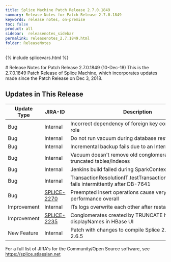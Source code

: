 ```yaml
---
title: Splice Machine Patch Release 2.7.0.1849
summary: Release Notes for Patch Release 2.7.0.1849
keywords: release notes, on-premise
toc: false
product: all
sidebar:  releasenotes_sidebar
permalink: releasenotes_2.7.1849.html
folder: ReleaseNotes
---
```

{% include splicevars.html %}
<section>
<div class="TopicContent" data-swiftype-index="true" markdown="1">
# Release Notes for Patch Release 2.7.0.1849 (10-Dec-18)
This is the 2.7.0.1849 Patch Release of Splice Machine, which incorporates updates made since the Patch Release on Dec 3, 2018.

## Updates in This Release
<table>
    <col width="125px" />
    <col width="125px" />
    <col />
    <thead>
        <tr>
            <th>Update Type</th>
            <th>JIRA-ID</th>
            <th>Description</th>
        </tr>
    </thead>
    <tbody>
        <tr>
            <td>Bug</td>
            <td>Internal</td>
            <td>Incorrect dependency of foreign key constraint on a role</td>
        </tr>
        <tr>
            <td>Bug</td>
            <td>Internal</td>
            <td>Do not run vacuum during database restore</td>
        </tr>
        <tr>
            <td>Bug</td>
            <td>Internal</td>
            <td>Incremental backup fails due to an InterruptedException</td>
        </tr>
        <tr>
            <td>Bug</td>
            <td>Internal</td>
            <td>Vacuum doesn't remove old conglomerates from truncated tables/indexes</td>
        </tr>
        <tr>
            <td>Bug</td>
            <td>Internal</td>
            <td>Jenkins build failed during SparkContext shutdown</td>
        </tr>
        <tr>
            <td>Bug</td>
            <td>Internal</td>
            <td>TransactionResolutionIT.testTransactionResolutionFlush fails intermittently after DB-7641</td>
        </tr>
        <tr>
            <td>Bug</td>
            <td><a href="https://splice.atlassian.net/browse/SPLICE-2270" target="_blank">SPLICE-2270</a></td>
            <td>Preempted insert operations cause very poor performance overall</td>
        </tr>
        <tr>
            <td>Improvement</td>
            <td>Internal</td>
            <td>ITs logs overwrite each other after restart</td>
        </tr>
        <tr>
            <td>Improvement</td>
            <td><a href="https://splice.atlassian.net/browse/SPLICE-2235" target="_blank">SPLICE-2235</a></td>
            <td>Conglomerates created by TRUNCATE have wrong displayNames in HBase UI</td>
        </tr>
        <tr>
            <td>New Feature</td>
            <td>Internal</td>
            <td>Patch with changes to compile Splice 2.7 with HDP 2.6.5</td>
        </tr>
    </tbody>
</table>

For a full list of JIRA's for the Community/Open Source software, see <https://splice.atlassian.net>

</div>
</section>
